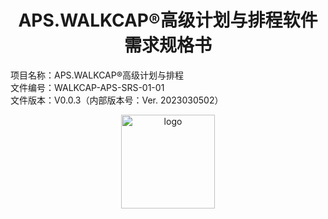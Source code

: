 
<h1 style="text-align:center" style="margin: 30px 0 30px; font-weight: bold;">
	APS.WALKCAP®高级计划与排程软件需求规格书 <br>
</h1>


项目名称：APS.WALKCAP®高级计划与排程<br>
文件编号：WALKCAP-APS-SRS-01-01<br>
文件版本：V0.0.3（内部版本号：Ver. 2023030502）<br>


<P>
<p align="center">
	<img alt="logo" src="https://mmbiz.qpic.cn/mmbiz_png/8RQbvDWNxWzwxdwBdZKmnnjKZeIicazcz4Kll4xiarYWmqJhIicWnCrmfFRcslSiaCLib05NJVRb5m9vTDrrdaaIRIA/0?wx_fmt=png" height="150">
</p>


